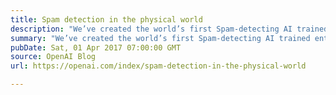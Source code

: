 ```yaml
---
title: Spam detection in the physical world
description: "We’ve created the world’s first Spam-detecting AI trained entirely in simulation and deployed on a physical robot."
summary: "We’ve created the world’s first Spam-detecting AI trained entirely in simulation and deployed on a physical robot."
pubDate: Sat, 01 Apr 2017 07:00:00 GMT
source: OpenAI Blog
url: https://openai.com/index/spam-detection-in-the-physical-world

---
```



